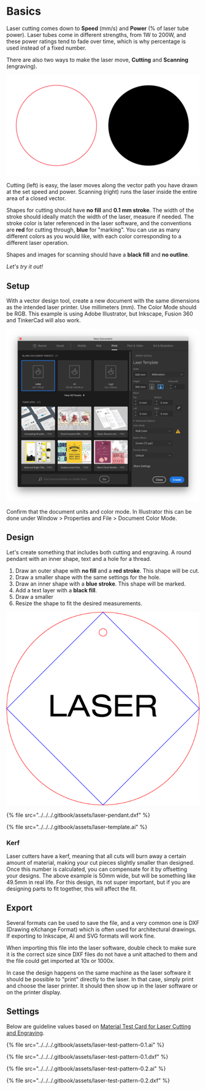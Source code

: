 # Basics

Laser cutting comes down to **Speed** \(mm/s\) and **Power** \(% of laser tube power\). Laser tubes come in different strengths, from 1W to 200W, and these power ratings tend to fade over time, which is why percentage is used instead of a fixed number.

There are also two ways to make the laser move, **Cutting** and **Scanning** \(engraving\).

![](../../../.gitbook/assets/laser-circles.png)

Cutting \(left\) is easy, the laser moves along the vector path you have drawn at the set speed and power. Scanning \(right\) runs the laser inside the entire area of a closed vector.

Shapes for cutting should have **no fill** and **0.1 mm stroke**. The width of the stroke should ideally match the width of the laser, measure if needed. The stroke color is later referenced in the laser software, and the conventions are **red** for cutting through, **blue** for "marking".  You can use as many different colors as you would like, with each color corresponding to a different laser operation.

Shapes and images for scanning should have a **black fill** and **no outline**.

_Let's try it out!_

## Setup

With a vector design tool, create a new document with the same dimensions as the intended laser printer. Use millimeters \(mm\). The Color Mode should be RGB. This example is using Adobe Illustrator, but Inkscape, Fusion 360 and TinkerCad will also work.

![](../../../.gitbook/assets/laser-preset.png)

Confirm that the document units and color mode. In Illustrator this can be done under Window &gt; Properties and File &gt; Document Color Mode.

## Design

Let's create something that includes both cutting and engraving. A round pendant with an inner shape, text and a hole for a thread.

1. Draw an outer shape with **no fill** and a **red stroke**. This shape will be cut. 
2. Draw a smaller shape with the same settings for the hole.
3. Draw an inner shape with a **blue stroke**. This shape will be marked.
4. Add a text layer with a **black fill**.
5. Draw a smaller 
6. Resize the shape to fit the desired measurements.

![](../../../.gitbook/assets/laser-design-2.png)

{% file src="../../../.gitbook/assets/laser-pendant.dxf" %}

{% file src="../../../.gitbook/assets/laser-template.ai" %}

### Kerf

Laser cutters have a kerf, meaning that all cuts will burn away a certain amount of material, making your cut pieces slightly smaller than designed. Once this number is calculated, you can compensate for it by offsetting your designs. The above example is 50mm wide, but will be something like 49.5mm in real life. For this design, its not super important, but if you are designing parts to fit together, this will affect the fit.

## Export

Several formats can be used to save the file, and a very common one is DXF \(Drawing eXchange Format\) which is often used for architectural drawings. If exporting to Inkscape, AI and SVG formats will work fine.

When importing this file into the laser software, double check to make sure it is the correct size since DXF files do not have a unit attached to them and the file could get imported at 10x or 1000x.

In case the design happens on the same machine as the laser software it should be possible to "print" directly to the laser. In that case, simply print and choose the laser printer. It should then show up in the laser software or on the printer display.

## Settings

Below are guideline values based on [Material Test Card for Laser Cutting and Engraving](https://www.thingiverse.com/thing:2243854).

{% file src="../../../.gitbook/assets/laser-test-pattern-0.1.ai" %}

{% file src="../../../.gitbook/assets/laser-test-pattern-0.1.dxf" %}

{% file src="../../../.gitbook/assets/laser-test-pattern-0.2.ai" %}

{% file src="../../../.gitbook/assets/laser-test-pattern-0.2.dxf" %}

